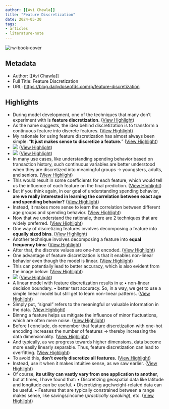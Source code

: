 ```yaml
---
author: [[Avi Chawla]]
title: "Feature Discretization"
date: 2024-05-30
tags: 
- articles
- literature-note
---
```

![rw-book-cover](https://substackcdn.com/image/fetch/f_auto,q_auto:good,fl_progressive:steep/https%3A%2F%2Fsubstack-post-media.s3.amazonaws.com%2Fpublic%2Fimages%2Fffcb56fc-d0ef-4031-a2bd-e0a56412947a_3268x2460.png)

## Metadata
- Author: [[Avi Chawla]]
- Full Title: Feature Discretization
- URL: https://blog.dailydoseofds.com/p/feature-discretization

## Highlights
- During model development, one of the techniques that many don’t experiment with is **feature discretization.** ([View Highlight](https://read.readwise.io/read/01hz3ja0tn98q1ef68ntcwnb3p))
- As the name suggests, the idea behind discretization is to transform a continuous feature into discrete features. ([View Highlight](https://read.readwise.io/read/01hz3ja1qes2nwvm2ayjatj6c3))
- My rationale for using feature discretization has almost always been simple: “**It just makes sense to discretize a feature.**” ([View Highlight](https://read.readwise.io/read/01hz3jac0b7a8nkrp630a0c6ak))
- ![](https://substackcdn.com/image/fetch/w_1456,c_limit,f_auto,q_auto:good,fl_progressive:steep/https%3A%2F%2Fsubstack-post-media.s3.amazonaws.com%2Fpublic%2Fimages%2Ff26e858d-28b0-48bc-a6f7-a3e2bfa9fe02_1966x195.png) ([View Highlight](https://read.readwise.io/read/01hz3jaj01vpyzg24x1gzy4wen))
- ![](https://substackcdn.com/image/fetch/w_1456,c_limit,f_auto,q_auto:good,fl_progressive:steep/https%3A%2F%2Fsubstack-post-media.s3.amazonaws.com%2Fpublic%2Fimages%2Ff26e858d-28b0-48bc-a6f7-a3e2bfa9fe02_1966x195.png) ([View Highlight](https://read.readwise.io/read/01hz3jaj1t0jccea253d93qg5r))
- In many use cases, like understanding spending behavior based on transaction history, such continuous variables are better understood when they are discretized into meaningful groups → youngsters, adults, and seniors. ([View Highlight](https://read.readwise.io/read/01hz3jar8gwwy529r0p74b0wqd))
- This would result in some coefficients for each feature, which would tell us the influence of each feature on the final prediction. ([View Highlight](https://read.readwise.io/read/01hz3jb162arxf270a1h95zb2d))
- But if you think again, in our goal of understanding spending behavior, **are we really interested in learning the correlation between exact age and spending behavior?** ([View Highlight](https://read.readwise.io/read/01hz3jb9m1r0ncnf3hg717cdkc))
- Instead, it makes more sense to learn the correlation between different age groups and spending behavior. ([View Highlight](https://read.readwise.io/read/01hz3jbd5rm96xvr46t0x6xa8w))
- Now that we understand the rationale, there are 2 techniques that are widely preferred. ([View Highlight](https://read.readwise.io/read/01hz3jbqrtw78qghskbj6tg4a2))
- One way of discretizing features involves decomposing a feature into **equally sized bins**. ([View Highlight](https://read.readwise.io/read/01hz3jbsryhpkx5pq2by0vwnh6))
- Another technique involves decomposing a feature into **equal frequency bins:** ([View Highlight](https://read.readwise.io/read/01hz3jbxbyykkp8dn6gmev5ny0))
- After that, the discrete values are one-hot encoded. ([View Highlight](https://read.readwise.io/read/01hz3jc3eqvz7fh3exr4frf410))
- One advantage of feature discretization is that it enables non-linear behavior even though the model is linear. ([View Highlight](https://read.readwise.io/read/01hz3jc6e6qxn7na8hfqhdh1p6))
- This can potentially lead to better accuracy, which is also evident from the image below: ([View Highlight](https://read.readwise.io/read/01hz3jcj9w90vtz5gw026twc5b))
- ![](https://substackcdn.com/image/fetch/w_1456,c_limit,f_auto,q_auto:good,fl_progressive:steep/https%3A%2F%2Fsubstack-post-media.s3.amazonaws.com%2Fpublic%2Fimages%2Fffcb56fc-d0ef-4031-a2bd-e0a56412947a_3268x2460.png) ([View Highlight](https://read.readwise.io/read/01hz3jcka3ajwt1tkkpk926jh7))
- A linear model with feature discretization results in a:
  • non-linear decision boundary.
  • better test accuracy.
  So, in a way, we get to use a simple linear model but still get to learn non-linear patterns. ([View Highlight](https://read.readwise.io/read/01hz3jcz0e2xjcjr2a26cycjyj))
- Simply put, “signal” refers to the meaningful or valuable information in the data. ([View Highlight](https://read.readwise.io/read/01hz3jd2s4r4j59x8x8qms5x0j))
- Binnng a feature helps us mitigate the influence of minor fluctuations, which are often mere noise. ([View Highlight](https://read.readwise.io/read/01hz3jd4stfw79wmpd5x1m8p4f))
- Before I conclude, do remember that feature discretization with one-hot encoding increases the number of features → thereby increasing the data dimensionality. ([View Highlight](https://read.readwise.io/read/01hz3jd9v33x8fa6sw5k8xzmb9))
- And typically, as we progress towards higher dimensions, data become more easily linearly separable. Thus, feature discretization can lead to overfitting. ([View Highlight](https://read.readwise.io/read/01hz3jdbvet9xxeaaerxr5xkkg))
- To avoid this, **don’t overly discretize all features.** ([View Highlight](https://read.readwise.io/read/01hz3jdh1wbfgse049kdjhwb30))
- Instead, use it when it makes intuitive sense, as we saw earlier. ([View Highlight](https://read.readwise.io/read/01hz3jdjs7pbr5z6x5v6f0fw3x))
- Of course, **its utility can vastly vary from one application to another**, but at times, I have found that:
  • Discretizing geospatial data like latitude and longitude can be useful.
  • Discretizing age/weight-related data can be useful.
  • Features that are typically constrained between a range makes sense, like savings/income (*practically speaking*), etc. ([View Highlight](https://read.readwise.io/read/01hz3jdy37ss5abfbm2nhb4kvq))
